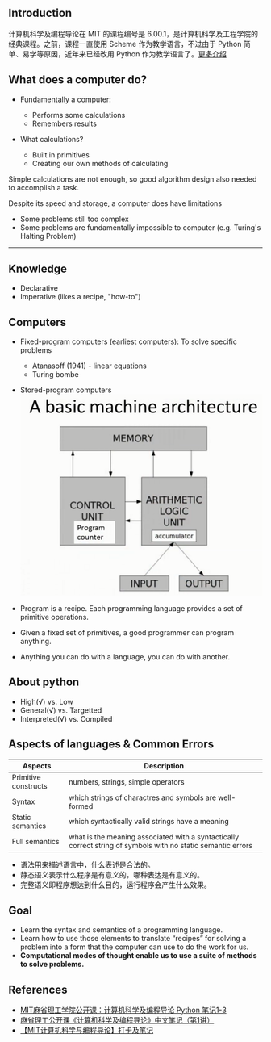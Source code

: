 ## Introduction

计算机科学及编程导论在 MIT 的课程编号是 6.00.1，是计算机科学及工程学院的经典课程。之前，课程一直使用 Scheme 作为教学语言，不过由于 Python 简单、易学等原因，近年来已经改用 Python 作为教学语言了。[更多介绍](http://codingpy.com/article/mit-ocw-introduction-computer-science-using-python/)

## What does a computer do?

* Fundamentally a computer:
  * Performs some calculations
  * Remembers results

* What calculations?
  * Built in primitives
  * Creating our own methods of calculating

Simple calculations are not enough, so good algorithm design also needed to accomplish a task.

Despite its speed and storage, a computer does have limitations

* Some problems still too complex
* Some problems are fundamentally impossible to computer (e.g. Turing's Halting Problem)

---

## Knowledge

* Declarative
* Imperative (likes a recipe, "how-to")

## Computers

* Fixed-program computers (earliest computers): To solve specific problems
  * Atanasoff (1941) - linear equations
  * Turing bombe
* Stored-program computers
  ![A basic machine architecture](./resources/a-basic-machine-architecture.png)

* Program is a recipe. Each programming language provides a set of primitive operations.
* Given a fixed set of primitives, a good programmer can program anything.
* Anything you can do with a language, you can do with another.

## About python

* High(√) vs. Low
* General(√) vs. Targetted
* Interpreted(√) vs. Compiled

## Aspects of languages & Common Errors

| Aspects | Description |
| ------ | ---------- |
| Primitive constructs | numbers, strings, simple operators |
| Syntax | which strings of charactres and symbols are well-formed |
| Static semantics | which syntactically valid strings have a meaning |
| Full semantics | what is the meaning associated with a syntactically correct string of symbols with no static semantic errors |

* 语法用来描述语言中，什么表述是合法的。 
* 静态语义表示什么程序是有意义的，哪种表达是有意义的。 
* 完整语义即程序想达到什么目的，运行程序会产生什么效果。

## Goal

* Learn the syntax and semantics of a programming language.
* Learn how to use those elements to translate “recipes” for solving a problem into a form that the computer can use to do the work for us.
* **Computational modes of thought enable us to use a suite of methods to solve problems.**

## References

* [MIT麻省理工学院公开课：计算机科学及编程导论 Python 笔记1-3](http://blog.csdn.net/muzilanlan/article/details/45749823)
* [麻省理工公开课《计算机科学及编程导论》中文笔记（第1讲）](http://blog.csdn.net/xiaowanggedege/article/details/7939853)
* [【MIT计算机科学与编程导论】打卡及笔记](https://www.douban.com/group/topic/35109573/)